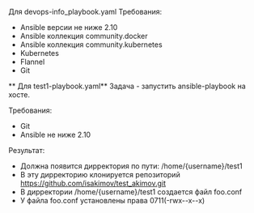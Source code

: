 Для devops-info_playbook.yaml
Требования:
- Ansible версии не ниже 2.10
- Ansible коллекция community.docker
- Ansible коллекция community.kubernetes
- Kubernetes
- Flannel
- Git

**
Для test1-playbook.yaml**
Задача - запустить ansible-playbook на хосте.

Требования:
 - Git
 - Ansible не ниже 2.10
 
Результат:
  - Должна появится дирректория по пути: /home/{username}/test1
  - В эту дирректорию клонируется репозиторий https://github.com/isakimov/test_akimov.git
  - В дирректории /home/{username}/test1 создается файл foo.conf
  - У файла foo.conf установлены права 0711(-rwx--x--x)
